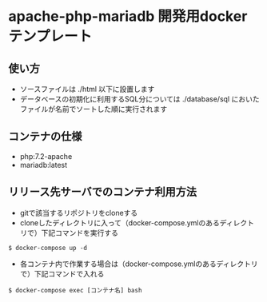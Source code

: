 # apache-php-mariadb 開発用dockerテンプレート

## 使い方
- ソースファイルは ./html 以下に設置します
- データベースの初期化に利用するSQL分については ./database/sql においたファイルが名前でソートした順に実行されます


## コンテナの仕様
- php:7.2-apache
- mariadb:latest

## リリース先サーバでのコンテナ利用方法
- gitで該当するリポジトリをcloneする
- cloneしたディレクトリに入って（docker-compose.ymlのあるディレクトリで）下記コマンドを実行する
```
$ docker-compose up -d
```

- 各コンテナ内で作業する場合は（docker-compose.ymlのあるディレクトリで）下記コマンドで入れる
```
$ docker-compose exec [コンテナ名] bash
```
